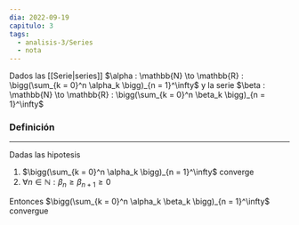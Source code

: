 ```yaml
---
dia: 2022-09-19
capitulo: 3
tags:
  - analisis-3/Series
  - nota
---
```

Dados las [[Serie|series]] $\alpha : \mathbb{N} \to \mathbb{R} : \bigg(\sum_{k = 0}^n \alpha_k \bigg)_{n = 1}^\infty$ y la serie $\beta : \mathbb{N} \to \mathbb{R} : \bigg(\sum_{k = 0}^n \beta_k \bigg)_{n = 1}^\infty$

### Definición
---
Dadas las hipotesis
1) $\bigg(\sum_{k = 0}^n \alpha_k \bigg)_{n = 1}^\infty$ converge
2) $\forall n \in \mathbb{N} : \beta_n \geq \beta_{n + 1} \geq 0$

Entonces $\bigg(\sum_{k = 0}^n \alpha_k \beta_k \bigg)_{n = 1}^\infty$ convergue